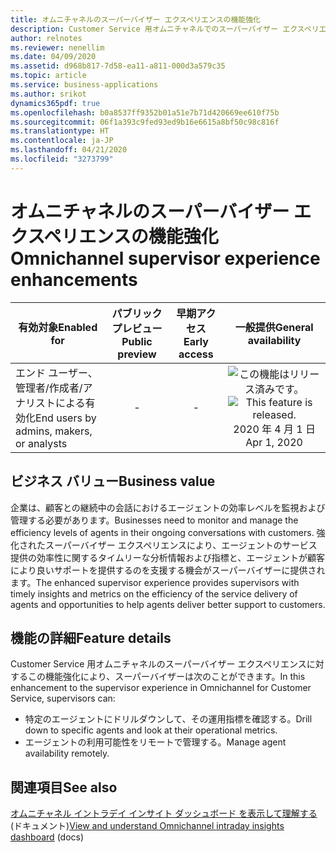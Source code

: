```yaml
---
title: オムニチャネルのスーパーバイザー エクスペリエンスの機能強化
description: Customer Service 用オムニチャネルでのスーパーバイザー エクスペリエンスの機能強化。
author: relnotes
ms.reviewer: nenellim
ms.date: 04/09/2020
ms.assetid: d968b817-7d58-ea11-a811-000d3a579c35
ms.topic: article
ms.service: business-applications
ms.author: srikot
dynamics365pdf: true
ms.openlocfilehash: b0a8537ff9352b01a51e7b71d420669ee610f75b
ms.sourcegitcommit: 06f1a393c9fed93ed9b16e6615a8bf50c98c816f
ms.translationtype: HT
ms.contentlocale: ja-JP
ms.lasthandoff: 04/21/2020
ms.locfileid: "3273799"
---
```

# <a name="omnichannel-supervisor-experience-enhancements"></a><span data-ttu-id="7cec2-103">オムニチャネルのスーパーバイザー エクスペリエンスの機能強化</span><span class="sxs-lookup"><span data-stu-id="7cec2-103">Omnichannel supervisor experience enhancements</span></span>


| <span data-ttu-id="7cec2-104">有効対象</span><span class="sxs-lookup"><span data-stu-id="7cec2-104">Enabled for</span></span>    |  <span data-ttu-id="7cec2-105">パブリック プレビュー</span><span class="sxs-lookup"><span data-stu-id="7cec2-105">Public preview</span></span> | <span data-ttu-id="7cec2-106">早期アクセス</span><span class="sxs-lookup"><span data-stu-id="7cec2-106">Early access</span></span> | <span data-ttu-id="7cec2-107">一般提供</span><span class="sxs-lookup"><span data-stu-id="7cec2-107">General availability</span></span> | 
| ---------- | :----------: |:----------: |:----------: |
|<span data-ttu-id="7cec2-108">エンド ユーザー、管理者/作成者/アナリストによる有効化</span><span class="sxs-lookup"><span data-stu-id="7cec2-108">End users by admins, makers, or analysts</span></span>|-|-| <span data-ttu-id="7cec2-109">![この機能はリリース済みです。](/dynamics365-release-plan/media/green-checkmark.png "この機能はリリース済みです。")</span><span class="sxs-lookup"><span data-stu-id="7cec2-109">![This feature is released.](/dynamics365-release-plan/media/green-checkmark.png "This feature is released.")</span></span> <span data-ttu-id="7cec2-110">2020 年 4 月 1 日</span><span class="sxs-lookup"><span data-stu-id="7cec2-110">Apr 1, 2020</span></span>|


## <a name="business-value"></a><span data-ttu-id="7cec2-111">ビジネス バリュー</span><span class="sxs-lookup"><span data-stu-id="7cec2-111">Business value</span></span>
<!-- bv start -->
<span data-ttu-id="7cec2-112">企業は、顧客との継続中の会話におけるエージェントの効率レベルを監視および管理する必要があります。</span><span class="sxs-lookup"><span data-stu-id="7cec2-112">Businesses need to monitor and manage the efficiency levels of agents in their ongoing conversations with customers.</span></span> <span data-ttu-id="7cec2-113">強化されたスーパーバイザー エクスペリエンスにより、エージェントのサービス提供の効率性に関するタイムリーな分析情報および指標と、エージェントが顧客により良いサポートを提供するのを支援する機会がスーパーバイザーに提供されます。</span><span class="sxs-lookup"><span data-stu-id="7cec2-113">The enhanced supervisor experience provides supervisors with timely insights and metrics on the efficiency of the service delivery of agents and opportunities to help agents deliver better support to customers.</span></span>
<!-- bv end -->



## <a name="feature-details"></a><span data-ttu-id="7cec2-114">機能の詳細</span><span class="sxs-lookup"><span data-stu-id="7cec2-114">Feature details</span></span>
<!--feature detail start -->
<span data-ttu-id="7cec2-115">Customer Service 用オムニチャネルのスーパーバイザー エクスペリエンスに対するこの機能強化により、スーパーバイザーは次のことができます。</span><span class="sxs-lookup"><span data-stu-id="7cec2-115">In this enhancement to the supervisor experience in Omnichannel for Customer Service, supervisors can:</span></span>

- <span data-ttu-id="7cec2-116">特定のエージェントにドリルダウンして、その運用指標を確認する。</span><span class="sxs-lookup"><span data-stu-id="7cec2-116">Drill down to specific agents and look at their operational metrics.</span></span>
- <span data-ttu-id="7cec2-117">エージェントの利用可能性をリモートで管理する。</span><span class="sxs-lookup"><span data-stu-id="7cec2-117">Manage agent availability remotely.</span></span>
<!--feature detail end -->










## <a name="see-also"></a><span data-ttu-id="7cec2-118">関連項目</span><span class="sxs-lookup"><span data-stu-id="7cec2-118">See also</span></span>

<!--docs start-->
<span data-ttu-id="7cec2-119">[オムニチャネル イントラデイ インサイト ダッシュボード を表示して理解する](https://docs.microsoft.com/dynamics365/omnichannel/supervisor/intraday-insights-dashboard#agent-performance) (ドキュメント)</span><span class="sxs-lookup"><span data-stu-id="7cec2-119">[View and understand Omnichannel intraday insights dashboard](https://docs.microsoft.com/dynamics365/omnichannel/supervisor/intraday-insights-dashboard#agent-performance) (docs)</span></span>
<!--docs end-->
